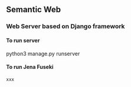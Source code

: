 ## Semantic Web

### Web Server based on Django framework

#### To run server
python3 manage.py runserver

#### To run Jena Fuseki
```xxx```
